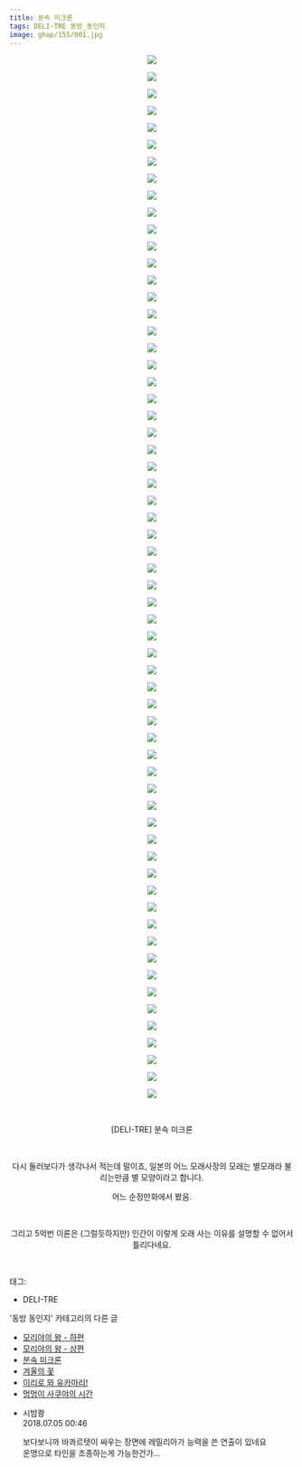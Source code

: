 ```yaml
---
title: 분속 미크론
tags: DELI-TRE 동방_동인지
image: ghap/155/001.jpg
---
```

<div class="article">
<p style="text-align: center; clear: none; float: none;"><img src="{{ site.nasurl }}/ghap/155/001.jpg"/></p>
<p style="text-align: center; clear: none; float: none;"><img src="{{ site.nasurl }}/ghap/155/002.jpg"/></p>
<p style="text-align: center; clear: none; float: none;"><img src="{{ site.nasurl }}/ghap/155/003.jpg"/></p>
<p style="text-align: center; clear: none; float: none;"><img src="{{ site.nasurl }}/ghap/155/004.jpg"/></p>
<p style="text-align: center; clear: none; float: none;"><img src="{{ site.nasurl }}/ghap/155/005.jpg"/></p>
<p style="text-align: center; clear: none; float: none;"><img src="{{ site.nasurl }}/ghap/155/006.jpg"/></p>
<p style="text-align: center; clear: none; float: none;"><img src="{{ site.nasurl }}/ghap/155/007.jpg"/></p>
<p style="text-align: center; clear: none; float: none;"><img src="{{ site.nasurl }}/ghap/155/008.jpg"/></p>
<p style="text-align: center; clear: none; float: none;"><img src="{{ site.nasurl }}/ghap/155/009.jpg"/></p>
<p style="text-align: center; clear: none; float: none;"><img src="{{ site.nasurl }}/ghap/155/010.jpg"/></p>
<p style="text-align: center; clear: none; float: none;"><img src="{{ site.nasurl }}/ghap/155/011.jpg"/></p>
<p style="text-align: center; clear: none; float: none;"><img src="{{ site.nasurl }}/ghap/155/012.jpg"/></p>
<p style="text-align: center; clear: none; float: none;"><img src="{{ site.nasurl }}/ghap/155/013.jpg"/></p>
<p style="text-align: center; clear: none; float: none;"><img src="{{ site.nasurl }}/ghap/155/014.jpg"/></p>
<p style="text-align: center; clear: none; float: none;"><img src="{{ site.nasurl }}/ghap/155/015.jpg"/></p>
<p style="text-align: center; clear: none; float: none;"><img src="{{ site.nasurl }}/ghap/155/016.jpg"/></p>
<p style="text-align: center; clear: none; float: none;"><img src="{{ site.nasurl }}/ghap/155/017.jpg"/></p>
<p style="text-align: center; clear: none; float: none;"><img src="{{ site.nasurl }}/ghap/155/018.jpg"/></p>
<p style="text-align: center; clear: none; float: none;"><img src="{{ site.nasurl }}/ghap/155/019.jpg"/></p>
<p style="text-align: center; clear: none; float: none;"><img src="{{ site.nasurl }}/ghap/155/020.jpg"/></p>
<p style="text-align: center; clear: none; float: none;"><img src="{{ site.nasurl }}/ghap/155/021.jpg"/></p>
<p style="text-align: center; clear: none; float: none;"><img src="{{ site.nasurl }}/ghap/155/022.jpg"/></p>
<p style="text-align: center; clear: none; float: none;"><img src="{{ site.nasurl }}/ghap/155/023.jpg"/></p>
<p style="text-align: center; clear: none; float: none;"><img src="{{ site.nasurl }}/ghap/155/024.jpg"/></p>
<p style="text-align: center; clear: none; float: none;"><img src="{{ site.nasurl }}/ghap/155/025.jpg"/></p>
<p style="text-align: center; clear: none; float: none;"><img src="{{ site.nasurl }}/ghap/155/026.jpg"/></p>
<p style="text-align: center; clear: none; float: none;"><img src="{{ site.nasurl }}/ghap/155/027.jpg"/></p>
<p style="text-align: center; clear: none; float: none;"><img src="{{ site.nasurl }}/ghap/155/028.jpg"/></p>
<p style="text-align: center; clear: none; float: none;"><img src="{{ site.nasurl }}/ghap/155/029.jpg"/></p>
<p style="text-align: center; clear: none; float: none;"><img src="{{ site.nasurl }}/ghap/155/030.jpg"/></p>
<p style="text-align: center; clear: none; float: none;"><img src="{{ site.nasurl }}/ghap/155/031.jpg"/></p>
<p style="text-align: center; clear: none; float: none;"><img src="{{ site.nasurl }}/ghap/155/032.jpg"/></p>
<p style="text-align: center; clear: none; float: none;"><img src="{{ site.nasurl }}/ghap/155/033.jpg"/></p>
<p style="text-align: center; clear: none; float: none;"><img src="{{ site.nasurl }}/ghap/155/034.jpg"/></p>
<p style="text-align: center; clear: none; float: none;"><img src="{{ site.nasurl }}/ghap/155/035.jpg"/></p>
<p style="text-align: center; clear: none; float: none;"><img src="{{ site.nasurl }}/ghap/155/036.jpg"/></p>
<p style="text-align: center; clear: none; float: none;"><img src="{{ site.nasurl }}/ghap/155/037.jpg"/></p>
<p style="text-align: center; clear: none; float: none;"><img src="{{ site.nasurl }}/ghap/155/038.jpg"/></p>
<p style="text-align: center; clear: none; float: none;"><img src="{{ site.nasurl }}/ghap/155/039.jpg"/></p>
<p style="text-align: center; clear: none; float: none;"><img src="{{ site.nasurl }}/ghap/155/040.jpg"/></p>
<p style="text-align: center; clear: none; float: none;"><img src="{{ site.nasurl }}/ghap/155/041.jpg"/></p>
<p style="text-align: center; clear: none; float: none;"><img src="{{ site.nasurl }}/ghap/155/042.jpg"/></p>
<p style="text-align: center; clear: none; float: none;"><img src="{{ site.nasurl }}/ghap/155/043.jpg"/></p>
<p style="text-align: center; clear: none; float: none;"><img src="{{ site.nasurl }}/ghap/155/044.jpg"/></p>
<p style="text-align: center; clear: none; float: none;"><img src="{{ site.nasurl }}/ghap/155/045.jpg"/></p>
<p style="text-align: center; clear: none; float: none;"><img src="{{ site.nasurl }}/ghap/155/046.jpg"/></p>
<p style="text-align: center; clear: none; float: none;"><img src="{{ site.nasurl }}/ghap/155/047.jpg"/></p>
<p style="text-align: center; clear: none; float: none;"><img src="{{ site.nasurl }}/ghap/155/048.jpg"/></p>
<p style="text-align: center; clear: none; float: none;"><img src="{{ site.nasurl }}/ghap/155/049.jpg"/></p>
<p style="text-align: center; clear: none; float: none;"><img src="{{ site.nasurl }}/ghap/155/050.jpg"/></p>
<p style="text-align: center; clear: none; float: none;"><img src="{{ site.nasurl }}/ghap/155/051.jpg"/></p>
<p style="text-align: center; clear: none; float: none;"><img src="{{ site.nasurl }}/ghap/155/052.jpg"/></p>
<p style="text-align: center; clear: none; float: none;"><img src="{{ site.nasurl }}/ghap/155/053.jpg"/></p>
<p style="text-align: center; clear: none; float: none;"><img src="{{ site.nasurl }}/ghap/155/054.jpg"/></p>
<p style="text-align: center; clear: none; float: none;"><img src="{{ site.nasurl }}/ghap/155/055.jpg"/></p>
<p style="text-align: center; clear: none; float: none;"><img src="{{ site.nasurl }}/ghap/155/056.jpg"/></p>
<p style="text-align: center; clear: none; float: none;"><img src="{{ site.nasurl }}/ghap/155/057.jpg"/></p>
<p style="text-align: center; clear: none; float: none;"><img src="{{ site.nasurl }}/ghap/155/058.jpg"/></p>
<p style="text-align: center; clear: none; float: none;"><img src="{{ site.nasurl }}/ghap/155/059.jpg"/></p>
<p style="text-align: center; clear: none; float: none;"><img src="{{ site.nasurl }}/ghap/155/060.jpg"/></p>
<p style="text-align: center; clear: none; float: none;"><img src="{{ site.nasurl }}/ghap/155/061.jpg"/></p>
<p style="text-align: center; clear: none; float: none;"><img src="{{ site.nasurl }}/ghap/155/062.jpg"/></p>
<p style="text-align: center; clear: none; float: none;"><br/></p>
<p style="text-align: center; clear: none; float: none;">[DELI-TRE] 분속 미크론</p>
<p style="text-align: center; clear: none; float: none;"><br/></p>
<p style="text-align: center; clear: none; float: none;">다시 둘러보다가 생각나서 적는데 말이죠, 일본의 어느 모래사장의 모래는 별모래라 불리는만큼 별 모양이라고 합니다.</p>
<p style="text-align: center; clear: none; float: none;">어느 순정만화에서 봤음.</p>
<p style="text-align: center; clear: none; float: none;"><br/></p>
<p style="text-align: center; clear: none; float: none;">그리고 5억번 이론은 (그럴듯하지만) 인간이 이렇게 오래 사는 이유를 설명할 수 없어서 틀리다네요.</p>
<p><br/></p>
</div><div class="tagTrail">
<p>태그: </p>
<ul>
<li>DELI-TRE</li>
</ul>
</div><div class="another">
<p>'동방 동인지' 카테고리의 다른 글</p>
<ul>
<li><a href="/2016-06-18-ghap_157">모리야의 왕 - 하편</a></li>
<li><a href="/2016-06-18-ghap_156">모리야의 왕 - 상편</a></li>
<li><a href="/2016-06-18-ghap_155">분속 미크론</a></li>
<li><a href="/2016-06-18-ghap_153">겨울의 꽃</a></li>
<li><a href="/2016-06-18-ghap_152">이리로 와 유카마리!</a></li>
<li><a href="/2016-06-18-ghap_151">멍멍이 사쿠야의 시간</a></li>
</ul>
</div><div class="cb_module cb_fluid">
<div class="cb_wrt cb_profile">
<div class="comment">
<ul>
<li class="cb_thumb_off" id="comment15280770">
<div class="cb_comment_area">
<div class="cb_info_area">
<div class="cb_section">
<span class="cb_nick_name">시밤쾅</span>
</div>
<div class="cb_section">
<span class="cb_date">2018.07.05 00:46 </span>
</div>
</div>
<div class="cb_dsc_comment">
<p class="cb_dsc">
											보다보니까 바콰르텟이 싸우는 장면에 레밀리아가 능력을 쓴 연출이 있네요<br/>
운명으로 타인을 조종하는게 가능한건가...
										</p>
</div>
</div></li>
</ul>
</div>
</div><!-- commentList close -->
</div>
